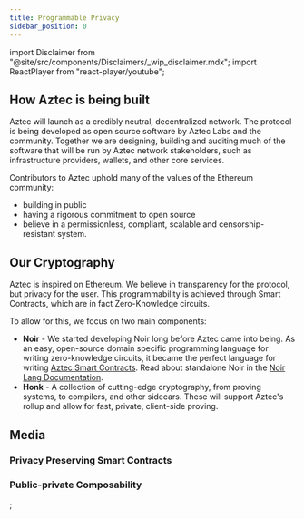 ```yaml
---
title: Programmable Privacy
sidebar_position: 0
---
```


import Disclaimer from "@site/src/components/Disclaimers/\_wip_disclaimer.mdx";
import ReactPlayer from "react-player/youtube";

## How Aztec is being built

Aztec will launch as a credibly neutral, decentralized network. The protocol is being developed as open source software by Aztec Labs and the community. Together we are designing, building and auditing much of the software that will be run by Aztec network stakeholders, such as infrastructure providers, wallets, and other core services.

Contributors to Aztec uphold many of the values of the Ethereum community:
- building in public
- having a rigorous commitment to open source
- believe in a permissionless, compliant, scalable and censorship-resistant system.

## Our Cryptography

Aztec is inspired on Ethereum. We believe in transparency for the protocol, but privacy for the user. This programmability is achieved through Smart Contracts, which are in fact Zero-Knowledge circuits.

To allow for this, we focus on two main components:
- **Noir** - We started developing Noir long before Aztec came into being. As an easy, open-source domain specific programming language for writing zero-knowledge circuits, it became the perfect language for writing [Aztec Smart Contracts](aztec/concepts/smart_contracts/index.md). Read about standalone Noir in the [Noir Lang Documentation](https://noir-lang.org).
- **Honk** - A collection of cutting-edge cryptography, from proving systems, to compilers, and other sidecars. These will support Aztec's rollup and allow for fast, private, client-side proving.

## Media

### Privacy Preserving Smart Contracts
  <ReactPlayer
    controls
    light
    width="100%"
    url="https://www.youtube.com/watch?v=09nDPDN1ORA"
  />

### Public-private Composability

  <ReactPlayer
    controls
    light
    width="100%"
    url="https://www.youtube.com/watch?v=7Oc0tjdbi70&t=17723s"
  />


<Disclaimer />;
